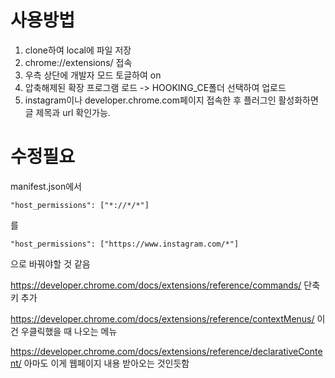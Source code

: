 # 사용방법

1. clone하여 local에 파일 저장
2. chrome://extensions/ 접속
3. 우측 상단에 개발자 모드 토글하여 on
4. 압축해제된 확장 프로그램 로드 -> HOOKING_CE폴더 선택하여 업로드
5. instagram이나 developer.chrome.com페이지 접속한 후 플러그인 활성화하면 글 제목과 url 확인가능.

# 수정필요

manifest.json에서

```
"host_permissions": ["*://*/*"]
```

를

```
"host_permissions": ["https://www.instagram.com/*"]
```

으로 바꿔야할 것 같음

https://developer.chrome.com/docs/extensions/reference/commands/
단축키 추가

https://developer.chrome.com/docs/extensions/reference/contextMenus/
이건 우클릭했을 때 나오는 메뉴

https://developer.chrome.com/docs/extensions/reference/declarativeContent/
아마도 이게 웹페이지 내용 받아오는 것인듯함

<!-- {
"manifest_version": 3,
"name": "Hooking Chrome Extension",
"description": "Url & Clipboard Fetching Extension",
"version": "1.0",
"action": {
"default_popup": "popup.html",
"default_icon": "dall-e-1.png"
},
"background": {
"service_worker": "background.js"
},
"content_scripts": [
{
"js": ["content.js"],
"matches": ["*://*.instagram.com/*"]
}
],
"host_permissions": ["*://*/*"],
"permissions": ["tabs", "activeTab", "scripting"]
} -->
